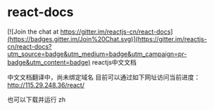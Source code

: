 # react-docs

[![Join the chat at https://gitter.im/reactjs-cn/react-docs](https://badges.gitter.im/Join%20Chat.svg)](https://gitter.im/reactjs-cn/react-docs?utm_source=badge&utm_medium=badge&utm_campaign=pr-badge&utm_content=badge)
reactjs中文文档

中文文档翻译中，尚未绑定域名
目前可以通过如下网址访问当前进度：http://115.29.248.36/react/

也可以下载并运行 zh